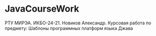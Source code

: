 # JavaCourseWork
РТУ МИРЭА. ИКБО-24-21. Новиков Александр.
Курсовая работа по предмету: Шаблоны программных платформ языка Джава
